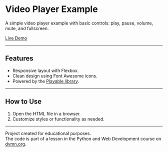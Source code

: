 # Video Player Example

A simple video player example with basic controls: play, pause, volume, mute, and fullscreen.  

[Live Demo](https://sibeardev.github.io/videoplayer/)

---

## Features

- Responsive layout with Flexbox.  
- Clean design using Font Awesome icons.  
- Powered by the [Playable library](https://github.com/wix/playable).

---

## How to Use

1. Open the HTML file in a browser.  
2. Customize styles or functionality as needed.  

---

Project created for educational purposes.  
The code is part of a lesson in the Python and Web Development course on [dvmn.org](https://dvmn.org).  
